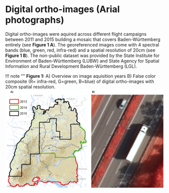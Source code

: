 # Digital ortho-images (Arial photographs)

Digital ortho-images were aquired across different flight campaigns between 2011 and 2015 building a mosaic that covers
Baden-Württemberg entirely (see **Figure 1 A**). The georeferenced images come with 4 spectral bands (blue,
green, red, infra-red) and a spatial resolution of 20cm (see **Figure 1 B**). The non-public dataset was provided by the State Institute for Environment of Baden-Württemberg
(LUBW) and State Agency for Spatial Information and Rural Development Baden-Württemberg (LGL).

!!! note ""
**Figure 1:** A) Overview on image aquisition years B) False color composite (R= infra-red, G=green, B=blue) of digital ortho-images with 20cm spatial resolution.
    ![digital ortho image example](Ortho_image.png)
